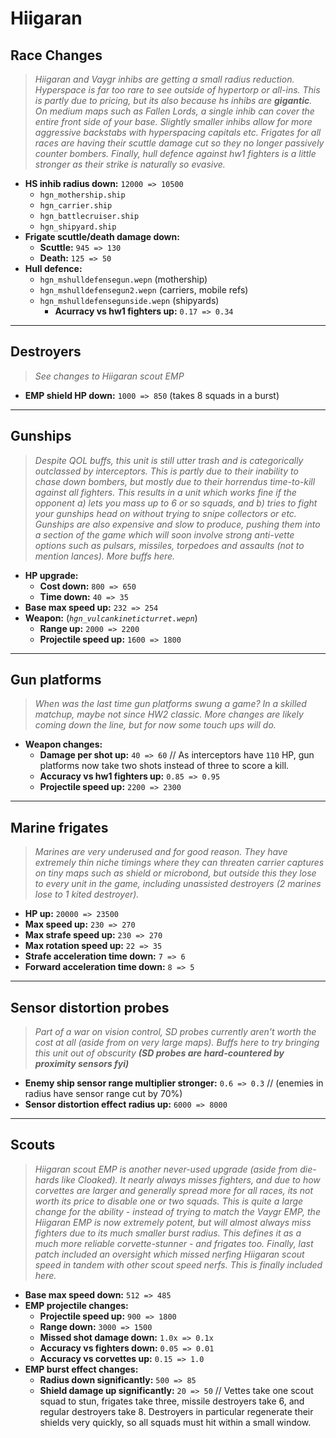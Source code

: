 # Hiigaran

## Race Changes
> *Hiigaran and Vaygr inhibs are getting a small radius reduction. Hyperspace is far too rare to see outside of hypertorp or all-ins. This is partly due to pricing, but its also because hs inhibs are **gigantic**. On medium maps such as Fallen Lords, a single inhib can cover the entire front side of your base. Slightly smaller inhibs allow for more aggressive backstabs with hyperspacing capitals etc. Frigates for all races are having their scuttle damage cut so they no longer passively counter bombers. Finally, hull defence against hw1 fighters is a little stronger as their strike is naturally so evasive.*
* **HS inhib radius down:** `12000 => 10500`
  * `hgn_mothership.ship`
  * `hgn_carrier.ship`
  * `hgn_battlecruiser.ship`
  * `hgn_shipyard.ship`
* **Frigate scuttle/death damage down:**
  * **Scuttle:** `945 => 130`
  * **Death:** `125 => 50`
* **Hull defence:**
  * `hgn_mshulldefensegun.wepn` (mothership)
  * `hgn_mshulldefensegun2.wepn` (carriers, mobile refs)
  * `hgn_mshulldefensegunside.wepn` (shipyards)
    * **Acurracy vs hw1 fighters up:** `0.17 => 0.34`

---

## Destroyers
> *See changes to Hiigaran scout EMP*
* **EMP shield HP down:** `1000 => 850` (takes 8 squads in a burst)

---

## Gunships
> *Despite QOL buffs, this unit is still utter trash and is categorically outclassed by interceptors. This is partly due to their inability to chase down bombers, but mostly due to their horrendus time-to-kill against all fighters. This results in a unit which works fine if the opponent a) lets you mass up to 6 or so squads, and b) tries to fight your gunships head on without trying to snipe collectors or etc. Gunships are also expensive and slow to produce, pushing them into a section of the game which will soon involve strong anti-vette options such as pulsars, missiles, torpedoes and assaults (not to mention lances). More buffs here.*
* **HP upgrade:**
  * **Cost down:** `800 => 650`
  * **Time down:** `40 => 35`
* **Base max speed up:** `232 => 254`
* **Weapon:** (*`hgn_vulcankineticturret.wepn`*)
  * **Range up:** `2000 => 2200`
  * **Projectile speed up:** `1600 => 1800`

---

## Gun platforms
> *When was the last time gun platforms swung a game? In a skilled matchup, maybe not since HW2 classic. More changes are likely coming down the line, but for now some touch ups will do.*
* **Weapon changes:**
  * **Damage per shot up:** `40 => 60` // As interceptors have `110` HP, gun platforms now take two shots instead of three to score a kill.
  * **Accuracy vs hw1 fighters up:** `0.85 => 0.95`
  * **Projectile speed up:** `2200 => 2300`

---

## Marine frigates
> *Marines are very underused and for good reason. They have extremely thin niche timings where they can threaten carrier captures on tiny maps such as shield or microbond, but outside this they lose to every unit in the game, including unassisted destroyers (2 marines lose to 1 kited destroyer).*
* **HP up:** `20000 => 23500`
* **Max speed up:** `230 => 270`
* **Max strafe speed up:** `230 => 270`
* **Max rotation speed up:** `22 => 35`
* **Strafe acceleration time down:** `7 => 6`
* **Forward acceleration time down:** `8 => 5`

---

## Sensor distortion probes
> *Part of a war on vision control, SD probes currently aren't worth the cost at all (aside from on very large maps). Buffs here to try bringing this unit out of obscurity **(SD probes are hard-countered by proximity sensors fyi)***
* **Enemy ship sensor range multiplier stronger:** `0.6 => 0.3` // (enemies in radius have sensor range cut by 70%)
* **Sensor distortion effect radius up:** `6000 => 8000`

---

## Scouts
> *Hiigaran scout EMP is another never-used upgrade (aside from die-hards like Cloaked). It nearly always misses fighters, and due to how corvettes are larger and generally spread more for all races, its not worth its price to disable one or two squads. This is quite a large change for the ability - instead of trying to match the Vaygr EMP, the Hiigaran EMP is now extremely potent, but will almost always miss fighters due to its much smaller burst radius. This defines it as a much more reliable corvette-stunner - and frigates too. Finally, last patch included an oversight which missed nerfing Hiigaran scout speed in tandem with other scout speed nerfs. This is finally included here.*
* **Base max speed down:** `512 => 485`
* **EMP projectile changes:**
  * **Projectile speed up:** `900 => 1800`
  * **Range down:** `3000 => 1500`
  * **Missed shot damage down:** `1.0x => 0.1x`
  * **Accuracy vs fighters down:** `0.05 => 0.01`
  * **Accuracy vs corvettes up:** `0.15 => 1.0`
* **EMP burst effect changes:**
  * **Radius down significantly:** `500 => 85`
  * **Shield damage up significantly:** `20 => 50` // Vettes take one scout squad to stun, frigates take three, missile destroyers take 6, and regular destroyers take 8. Destroyers in particular regenerate their shields very quickly, so all squads must hit within a small window.